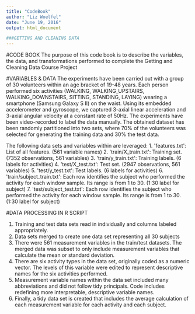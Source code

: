 ```yaml
---
title: "CodeBook"
author: "Liz Woelfel"
date: "June 19, 2016"
output: html_document

###GETTING AND CLEANING DATA
---
```

#CODE BOOK
The purpose of this code book is to describe the variables, the data, and transformations
performed to complete the Getting and Cleaning Data Course Project

#VARIABLES & DATA
The experiments have been carried out with a group of 30 volunteers within an age bracket of 19-48 years. Each person performed six activities (WALKING, WALKING_UPSTAIRS, WALKING_DOWNSTAIRS, SITTING, STANDING, LAYING) wearing a smartphone (Samsung Galaxy S II) on the waist. Using its embedded accelerometer and gyroscope, we captured 3-axial linear acceleration and 3-axial angular velocity at a constant rate of 50Hz. The experiments have been video-recorded to label the data manually. The obtained dataset has been randomly partitioned into two sets, where 70% of the volunteers was selected for generating the training data and 30% the test data. 

The following data sets and variables within are leveraged:
        1. 'features.txt': List of all features. (561 variable names)
        2. 'train/X_train.txt': Training set. (7352 observations, 561 variables)
        3. 'train/y_train.txt': Training labels.  (6 labels for activities)
        4. 'test/X_test.txt': Test set.  (2947 observations, 561 variables)
        5. 'test/y_test.txt': Test labels. (6 labels for activities)
        6. 'train/subject_train.txt': Each row identifies the subject who performed the activity for each window sample. Its range is from 1 to 30. (1:30 label for subject)
        7. 'test/subject_test.txt': Each row identifies the subject who performed the activity for each window sample. Its range is from 1 to 30. (1:30 label for subject)


#DATA PROCESSING IN R SCRIPT
1. Training and test data sets read in individually and columns labeled appropriately.
2. Data sets merged to create one data set representing all 30 subjects
3. There were 561 measurement variables in the train/test datasets. The merged data was subset to only include measurement variables that calculate the mean or standard deviation.
4. There are six activity types in the data set, originally coded as a numeric vector.  The levels of this variable were edited to represent descriptive names for the six activities performed.
5. Measurement variable names within the data set included many abbreviations and did not follow tidy principals. Code includes redefining more interpretable, descriptive variable names.
6. Finally, a tidy data set is created that includes the average calculation of each measurement variable for each activity and each subject.
